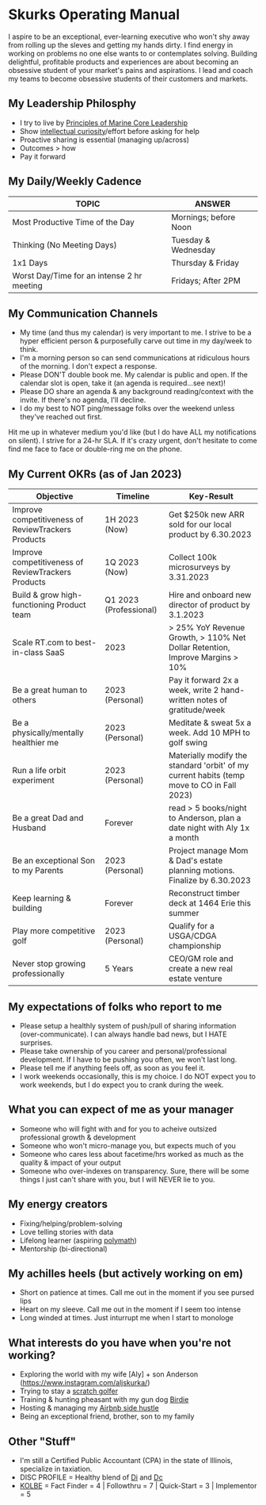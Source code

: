 # Skurks Operating Manual
I aspire to be an exceptional, ever-learning executive who won't shy away from rolling up the sleves and getting my hands dirty. I find energy in working on problems no one else wants to or contemplates solving. Building delightful, profitable products and experiences are about becoming an obsessive student of your market's pains and aspirations. I lead and coach my teams to become obsessive students of their customers and markets.

## My Leadership Philosphy
* I try to live by [Principles of Marine Core Leadership](https://www.usmcu.edu/Portals/218/Fidelity-%20Leadership%20Principles.pdf)
* Show [intellectual curiosity](https://www.forbes.com/sites/tomaspremuzic/2017/03/06/what-happens-when-leaders-lack-curiosity/#3cd906236b74)/effort before asking for help 
* Proactive sharing is essential (managing up/across)
* Outcomes > how
* Pay it forward

## My Daily/Weekly Cadence
TOPIC | ANSWER
----- | -----
Most Productive Time of the Day | Mornings; before Noon
Thinking (No Meeting Days) | Tuesday & Wednesday
1x1 Days | Thursday & Friday
Worst Day/Time for an intense 2 hr meeting | Fridays; After 2PM

## My Communication Channels
* My time (and thus my calendar) is very important to me. I strive to be a hyper efficient person & purposefully carve out time in my day/week to think. 
* I'm a morning person so can send communications at ridiculous hours of the morning. I don't expect a response.
* Please DON'T double book me. My calendar is public and open. If the calendar slot is open, take it (an agenda is required...see next)!
* Please DO share an agenda & any background reading/context with the invite. If there's no agenda, I'll decline.
* I do my best to NOT ping/message folks over the weekend unless they've reached out first.

Hit me up in whatever medium you'd like (but I do have ALL my notifications on silent). I strive for a 24-hr SLA. If it's crazy urgent, don't hesitate to come find me face to face or double-ring me on the phone.

## My Current OKRs (as of Jan 2023)

Objective | Timeline | Key-Result
----- | ----- | -----
Improve competitiveness of ReviewTrackers Products | 1H 2023 (Now) | Get $250k new ARR sold for our local product by 6.30.2023
Improve competitiveness of ReviewTrackers Products | 1Q 2023 (Now) | Collect 100k microsurveys by 3.31.2023
Build & grow high-functioning Product team | Q1 2023 (Professional) | Hire and onboard new director of product by 3.1.2023
Scale RT.com to best-in-class SaaS | 2023 | > 25% YoY Revenue Growth, > 110% Net Dollar Retention, Improve Margins > 10%
Be a great human to others | 2023 (Personal) | Pay it forward 2x a week, write 2 hand-written notes of gratitude/week 
Be a physically/mentally healthier me | 2023 (Personal) | Meditate & sweat 5x a week. Add 10 MPH to golf swing
Run a life orbit experiment | 2023 (Personal) | Materially modify the standard 'orbit' of my current habits (temp move to CO in Fall 2023)
Be a great Dad and Husband | Forever | read > 5 books/night to Anderson, plan a date night with Aly 1x a month
Be an exceptional Son to my Parents | 2023 (Personal) | Project manage Mom & Dad's estate planning motions. Finalize by 6.30.2023 
Keep learning & building | Forever | Reconstruct timber deck at 1464 Erie this summer
Play more competitive golf | 2023 (Personal) | Qualify for a USGA/CDGA championship 
Never stop growing professionally | 5 Years | CEO/GM role and create a new real estate venture

## My expectations of folks who report to me
* Please setup a healthly system of push/pull of sharing information (over-communicate). I can always handle bad news, but I HATE surprises.
* Please take ownership of you career and personal/professional development. If I have to be pushing you often, we won't last long.
* Please tell me if anything feels off, as soon as you feel it.
* I work weekends occasionally, this is my choice. I do NOT expect you to work weekends, but I do expect you to crank during the week. 

## What you can expect of me as your manager
* Someone who will fight with and for you to acheive outsized professional growth & development
* Someone who won't micro-manage you, but expects much of you
* Someone who cares less about facetime/hrs worked as much as the quality & impact of your output
* Someone who over-indexes on transparency. Sure, there will be some things I just can't share with you, but I will NEVER lie to you. 

## My energy creators
* Fixing/helping/problem-solving
* Love telling stories with data
* Lifelong learner (aspiring [polymath](https://en.wikipedia.org/wiki/Polymath))
* Mentorship (bi-directional)

## My achilles heels (but actively working on em)
* Short on patience at times. Call me out in the moment if you see pursed lips
* Heart on my sleeve. Call me out in the moment if I seem too intense
* Long winded at times. Just inturrupt me when I start to monologe 

## What interests do you have when you're not working?
* Exploring the world with my wife [Aly] + son Anderson (https://www.instagram.com/aljskurka/)
* Trying to stay a [scratch golfer](https://www.cdga.org/peer.asp?cmd=view&uid=6383196&id=)
* Training & hunting pheasant with my gun dog [Birdie](https://www.instagram.com/birdielegriff/)
* Hosting & managing my [Airbnb side hustle](https://www.airbnb.com/rooms/6229085)
* Being an exceptional friend, brother, son to my family

## Other "Stuff"
* I'm still a Certified Public Accountant (CPA) in the state of Illinois, specialize in taxiation.
* DISC PROFILE = Healthy blend of [Di](https://www.crystalknows.com/disc/di-id-personality-type) and [Dc](https://www.crystalknows.com/disc/dc-personality-type)
* [KOLBE](http://paulkortman.com/2013/11/19/laymens-guide-kolbe-score/) = Fact Finder = 4  | Followthru = 7  | Quick-Start = 3 | Implementor = 5
